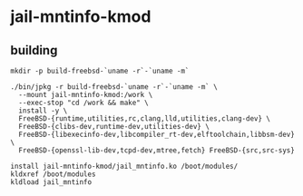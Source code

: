 # jail-mntinfo-kmod

## building

    mkdir -p build-freebsd-`uname -r`-`uname -m`
    
    ./bin/jpkg -r build-freebsd-`uname -r`-`uname -m` \
      --mount jail-mntinfo-kmod:/work \
      --exec-stop "cd /work && make" \
      install -y \
      FreeBSD-{runtime,utilities,rc,clang,lld,utilities,clang-dev} \
      FreeBSD-{clibs-dev,runtime-dev,utilities-dev} \
      FreeBSD-{libexecinfo-dev,libcompiler_rt-dev,elftoolchain,libbsm-dev} \
      FreeBSD-{openssl-lib-dev,tcpd-dev,mtree,fetch} FreeBSD-{src,src-sys}
    
    install jail-mntinfo-kmod/jail_mntinfo.ko /boot/modules/
    kldxref /boot/modules
    kldload jail_mntinfo
